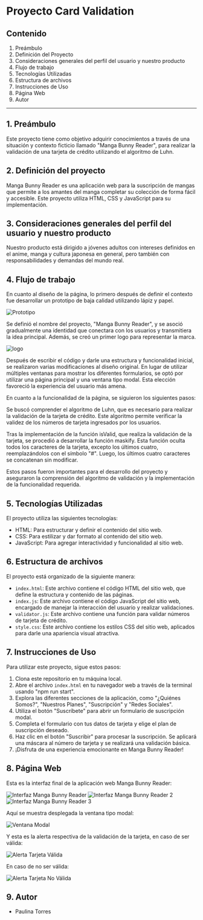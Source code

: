 # Proyecto Card Validation <L>

## Contenido

1. Preámbulo
2. Definición del Proyecto
3. Consideraciones generales del perfil del usuario y nuestro producto
4. Flujo de trabajo
5. Tecnologías Utilizadas
6. Estructura de archivos
7. Instrucciones de Uso
8. Página Web
9. Autor

***

## 1. Preámbulo

Este proyecto tiene como objetivo adquirir conocimientos a través de una situación y contexto ficticio llamado "Manga Bunny Reader", para realizar la validación de una tarjeta de crédito utilizando el algoritmo de Luhn.

## 2. Definición del proyecto

Manga Bunny Reader es una aplicación web para la suscripción de mangas que permite a los amantes del manga completar su colección de forma fácil y accesible. Este proyecto utiliza HTML, CSS y JavaScript para su implementación.

## 3. Consideraciones generales del perfil del usuario y nuestro producto

Nuestro producto está dirigido a jóvenes adultos con intereses definidos en el anime, manga y cultura japonesa en general, pero también con responsabilidades y demandas del mundo real.

## 4. Flujo de trabajo

En cuanto al diseño de la página, lo primero después de definir el contexto fue desarrollar un prototipo de baja calidad utilizando lápiz y papel.

![Prototipo](src/img/prototipoBaja.png)

Se definió el nombre del proyecto, "Manga Bunny Reader", y se asoció gradualmente una identidad que conectara con los usuarios y transmitiera la idea principal. Además, se creó un primer logo para representar la marca.

![logo](src/img/LogoMBR.jpg)

Después de escribir el código y darle una estructura y funcionalidad inicial, se realizaron varias modificaciones al diseño original. En lugar de utilizar múltiples ventanas para mostrar los diferentes formularios, se optó por utilizar una página principal y una ventana tipo modal. Esta elección favoreció la experiencia del usuario más amena.

En cuanto a la funcionalidad de la página, se siguieron los siguientes pasos:

Se buscó comprender el algoritmo de Luhn, que es necesario para realizar la validación de la tarjeta de crédito. Este algoritmo permite verificar la validez de los números de tarjeta ingresados por los usuarios.

Tras la implementación de la función isValid, que realiza la validación de la tarjeta, se procedió a desarrollar la función maskify. Esta función oculta todos los caracteres de la tarjeta, excepto los últimos cuatro, reemplazándolos con el símbolo "#". Luego, los últimos cuatro caracteres se concatenan sin modificar.

Estos pasos fueron importantes para el desarrollo del proyecto y aseguraron la comprensión del algoritmo de validación y la implementación de la funcionalidad requerida.

## 5. Tecnologías Utilizadas

El proyecto utiliza las siguientes tecnologías:

- HTML: Para estructurar y definir el contenido del sitio web.
- CSS: Para estilizar y dar formato al contenido del sitio web.
- JavaScript: Para agregar interactividad y funcionalidad al sitio web.

## 6. Estructura de archivos

El proyecto está organizado de la siguiente manera:

- `index.html`: Este archivo contiene el código HTML del sitio web, que define la estructura y contenido de las páginas.
- `index.js`: Este archivo contiene el código JavaScript del sitio web, encargado de manejar la interacción del usuario y realizar validaciones.
- `validator.js`: Este archivo contiene una función para validar números de tarjeta de crédito.
- `style.css`: Este archivo contiene los estilos CSS del sitio web, aplicados para darle una apariencia visual atractiva.

## 7. Instrucciones de Uso

Para utilizar este proyecto, sigue estos pasos:

1. Clona este repositorio en tu máquina local.
2. Abre el archivo `index.html` en tu navegador web a través de la terminal usando "npm run start".
3. Explora las diferentes secciones de la aplicación, como "¿Quiénes Somos?", "Nuestros Planes", "Suscripción" y "Redes Sociales".
4. Utiliza el botón "Suscríbete" para abrir un formulario de suscripción modal.
5. Completa el formulario con tus datos de tarjeta y elige el plan de suscripción deseado.
6. Haz clic en el botón "Suscribir" para procesar la suscripción. Se aplicará una máscara al número de tarjeta y se realizará una validación básica.
7. ¡Disfruta de una experiencia emocionante en Manga Bunny Reader!

## 8. Página Web

Esta es la interfaz final de la aplicación web Manga Bunny Reader:

![Interfaz Manga Bunny Reader](src/img/pagInicioMbR.png)
![Interfaz Manga Bunny Reader 2](src/img/pagInicioMbR2.png)
![Interfaz Manga Bunny Reader 3](src/img/pagInicioMbR3.png)

Aquí se muestra desplegada la ventana tipo modal:

![Ventana Modal](src/img/pmodal.png)

Y esta es la alerta respectiva de la validación de la tarjeta, en caso de ser válida:

![Alerta Tarjeta Válida](src/img/pmodalV.png)

En caso de no ser válida:

![Alerta Tarjeta No Válida](src/img/pmodalIn.png)

## 9. Autor

- Paulina Torres
